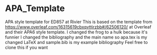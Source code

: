 # APA_Template
APA style template for ED857 at Rivier
This is based on the template from https://www.overleaf.com/16315619cbxqvttjrzbb#/62506120/ at Overleaf and their APA6 style template. 
I changed the frog to a hulk because it's funnier
I changed the bibliography and the main name so apa.tex is my changed LaTeX and sample.bib is my example bibliography
Feel free to clone this if you want
